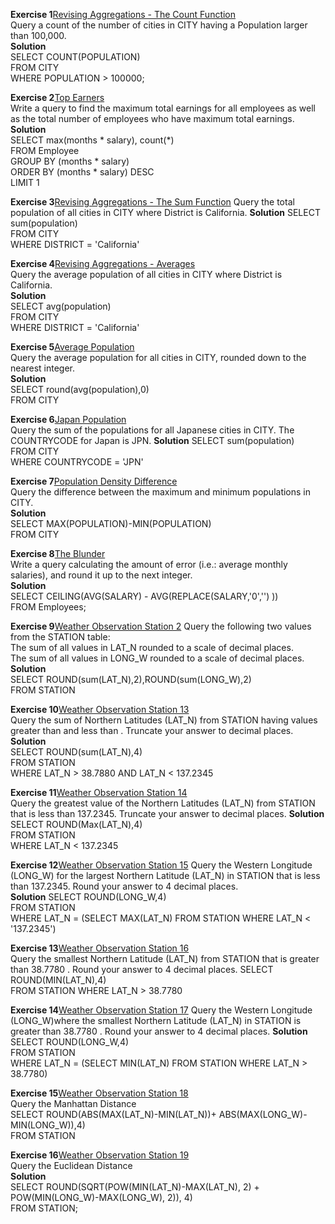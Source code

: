 **Exercise 1**[Revising Aggregations - The Count Function](https://www.hackerrank.com/challenges/revising-aggregations-the-count-function/problem)  
Query a count of the number of cities in CITY having a Population larger than 100,000.  
**Solution**  
SELECT COUNT(POPULATION)  
FROM CITY  
WHERE POPULATION > 100000;  
  
**Exercise 2**[Top Earners](https://www.hackerrank.com/challenges/earnings-of-employees/problem?h_r=next-challenge&h_v=zen)  
Write a query to find the maximum total earnings for all employees as well as the total number of employees who have maximum total earnings.   
**Solution**  
SELECT max(months * salary), count(*)   
FROM Employee  
GROUP BY (months * salary)  
ORDER BY (months * salary) DESC  
LIMIT 1  
  
**Exercise 3**[Revising Aggregations - The Sum Function](https://www.hackerrank.com/challenges/revising-aggregations-sum/problem)
Query the total population of all cities in CITY where District is California.
**Solution**
SELECT sum(population)  
FROM CITY  
WHERE DISTRICT = 'California'  
  
**Exercise 4**[Revising Aggregations - Averages](https://www.hackerrank.com/challenges/revising-aggregations-the-average-function/problem)  
Query the average population of all cities in CITY where District is California.  
**Solution**  
SELECT avg(population)    
FROM CITY   
WHERE DISTRICT = 'California'  
  
**Exercise 5**[Average Population](https://www.hackerrank.com/challenges/average-population/problem)  
Query the average population for all cities in CITY, rounded down to the nearest integer.  
**Solution**  
SELECT round(avg(population),0)  
FROM CITY  
  
**Exercise 6**[Japan Population](https://www.hackerrank.com/challenges/japan-population/problem)  
Query the sum of the populations for all Japanese cities in CITY. The COUNTRYCODE for Japan is JPN.
**Solution**
SELECT sum(population)        
FROM CITY       
WHERE COUNTRYCODE = 'JPN'  
  
**Exercise 7**[Population Density Difference](https://www.hackerrank.com/challenges/population-density-difference/problem)  
Query the difference between the maximum and minimum populations in CITY.  
**Solution**  
SELECT MAX(POPULATION)-MIN(POPULATION)  
FROM CITY  
  
**Exercise 8**[The Blunder](https://www.hackerrank.com/challenges/the-blunder/problem)  
Write a query calculating the amount of error (i.e.:  average monthly salaries), and round it up to the next integer.  
**Solution**  
SELECT CEILING(AVG(SALARY) - AVG(REPLACE(SALARY,'0','') ))   
FROM Employees;  
  
**Exercise 9**[Weather Observation Station 2](https://www.hackerrank.com/challenges/weather-observation-station-2/problem)
Query the following two values from the STATION table:  
The sum of all values in LAT_N rounded to a scale of  decimal places.  
The sum of all values in LONG_W rounded to a scale of  decimal places.  
**Solution**  
SELECT ROUND(sum(LAT_N),2),ROUND(sum(LONG_W),2)  
FROM STATION  
  
**Exercise 10**[Weather Observation Station 13](https://www.hackerrank.com/challenges/weather-observation-station-13/problem)  
Query the sum of Northern Latitudes (LAT_N) from STATION having values greater than  and less than . Truncate your answer to  decimal places.  
**Solution**  
SELECT ROUND(sum(LAT_N),4)  
FROM STATION  
WHERE LAT_N > 38.7880 AND LAT_N < 137.2345  
  
**Exercise 11**[Weather Observation Station 14](https://www.hackerrank.com/challenges/weather-observation-station-14/problem)  
Query the greatest value of the Northern Latitudes (LAT_N) from STATION that is less than 137.2345. Truncate your answer to  decimal places.
**Solution**  
SELECT ROUND(Max(LAT_N),4)  
FROM STATION  
WHERE LAT_N < 137.2345  
  
**Exercise 12**[Weather Observation Station 15](https://www.hackerrank.com/challenges/weather-observation-station-15/problem) 
Query the Western Longitude (LONG_W) for the largest Northern Latitude (LAT_N) in STATION that is less than 137.2345. Round your answer to 4 decimal places.  
**Solution**
SELECT ROUND(LONG_W,4)  
FROM STATION  
WHERE LAT_N = (SELECT MAX(LAT_N) FROM STATION WHERE LAT_N < '137.2345') 
  
**Exercise 13**[Weather Observation Station 16](https://www.hackerrank.com/challenges/weather-observation-station-16/problem)  
Query the smallest Northern Latitude (LAT_N) from STATION that is greater than 38.7780 . Round your answer to 4 decimal places.
SELECT ROUND(MIN(LAT_N),4)  
FROM STATION 
WHERE LAT_N > 38.7780 
  
**Exercise 14**[Weather Observation Station 17](https://www.hackerrank.com/challenges/weather-observation-station-17/problem)
Query the Western Longitude (LONG_W)where the smallest Northern Latitude (LAT_N) in STATION is greater than 38.7780 . Round your answer to 4 decimal places.
**Solution**  
SELECT ROUND(LONG_W,4)  
FROM STATION  
WHERE LAT_N = (SELECT MIN(LAT_N) FROM STATION WHERE LAT_N > 38.7780) 
  
**Exercise 15**[Weather Observation Station 18](https://www.hackerrank.com/challenges/weather-observation-station-18/problem)  
Query the Manhattan Distance  
SELECT ROUND(ABS(MAX(LAT_N)-MIN(LAT_N))+ ABS(MAX(LONG_W)-MIN(LONG_W)),4)  
FROM STATION  
  
**Exercise 16**[Weather Observation Station 19](https://www.hackerrank.com/challenges/weather-observation-station-19/problem)  
Query the Euclidean Distance  
**Solution**  
SELECT ROUND(SQRT(POW(MIN(LAT_N)-MAX(LAT_N), 2) + POW(MIN(LONG_W)-MAX(LONG_W), 2)), 4)   
FROM STATION;

















 
